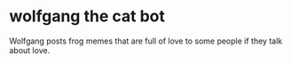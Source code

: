 # wolfgang the cat bot
Wolfgang posts frog memes that are full of love to some people if they talk about love.